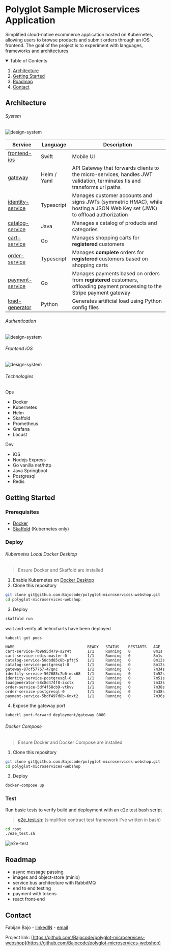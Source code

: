 # Polyglot Sample Microservices Application
Simplified cloud-native ecommerce application hosted on Kubernetes, allowing users to browse products and submit orders through an iOS frontend. The goal of the project is to experiment with languages, frameworks and architectures

<!-- TABLE OF CONTENTS -->
<details open="open">
  <summary>Table of Contents</summary>
  <ol>
    <li><a href="#architecture">Architecture</a></li>
    <li><a href="#getting-started">Getting Started</a></li>
    <li><a href="#roadmap">Roadmap</a></li>
    <li><a href="#contact">Contact</a></li>
  </ol>
</details>

## Architecture
###### System
![design-system](./media/design-system.svg)

| Service                                    | Language    | Description                                                  |
| ------------------------------------------ | ----------- | ------------------------------------------------------------ |
| [frontend-ios](./src/frontend-ios)         | Swift       | Mobile UI                                                    |
| [gateway](./src/gateway)                   | Helm / Yaml | API Gateway that forwards clients to the micro-services, handles JWT validation, terminates tls and transforms url paths |
| [identity-service](./src/identity-service) | Typescript  | Manages customer accounts and signs JWTs (symmetric HMAC), while hosting a JSON Web Key set (JWK) to offload authorization |
| [catalog-service](./src/catalog-service)   | Java        | Manages a catalog of products and categories |
| [cart-service](./src/cart-service)         | Go          | Manages shopping carts for **registered** customers |
| [order-service](./src/order-service)       | Typescript  | Manages **complete** orders for **registered** customers based on shopping carts |
| [payment-service](./src/payment-service)   | Go          | Manages payments based on orders from **registered** customers, offloading payment processing to the Stripe payment gateway |
| [load-generator](./src/load-generator)     | Python      | Generates artificial load using Python config files |

###### Authentication
![design-system](./media/design-auth.svg)

###### Frontend iOS
![design-system](./media/design-ios.svg)

###### Technologies
Ops
* Docker
* Kubernetes
* Helm
* Skaffold
* Prometheus
* Grafana
* Locust

Dev
* iOS
* Nodejs Express
* Go vanilla net/http
* Java Springboot
* Postgresql
* Redis

## Getting Started
### Prerequisites
* [Docker](https://www.docker.com/)
* [Skaffold](https://skaffold.dev/) (Kubernetes only)

### Deploy
###### Kubernetes Local Docker Desktop
> Ensure Docker and Skaffold are installed

1. Enable Kubernetes on [Docker Desktop](https://docs.docker.com/docker-for-mac/#kubernetes)
2. Clone this repository
```sh
git clone git@github.com:Bajocode/polyglot-microservices-webshop.git
cd polyglot-microservices-webshop
```
3. Deploy
```sh
skaffold run
```
wait and verify all helmcharts have been deployed
```
kubectl get pods

NAME                                READY   STATUS    RESTARTS   AGE
cart-service-7b9695d479-s2r4t       1/1     Running   0          8m1s
cart-service-redis-master-0         1/1     Running   0          8m1s
catalog-service-58dbd85c8b-pftj5    1/1     Running   0          8m12s
catalog-service-postgresql-0        1/1     Running   0          8m12s
gateway-87cf57767-47qnc             1/1     Running   0          7m34s
identity-service-567685c7b6-mcx68   1/1     Running   0          7m52s
identity-service-postgresql-0       1/1     Running   0          7m51s
loadgenerator-58c8d474f8-zxctx      1/1     Running   0          7m32s
order-service-5df4f68cb9-vtkvv      1/1     Running   0          7m38s
order-service-postgresql-0          1/1     Running   0          7m38s
payment-service-5bdf497d8b-6nxt2    1/1     Running   0          7m36s
```

4. Expose the gateway port
```sh
kubectl port-forward deployment/gateway 8080
```


###### Docker Compose
> Ensure Docker and Docker Compose are installed

1. Clone this repository
```sh
git clone git@github.com:Bajocode/polyglot-microservices-webshop.git
cd polyglot-microservices-webshop
```
3. Deploy
```sh
docker-compose up
```

### Test
Run basic tests to verify build and deployment with an e2e test bash script
> [e2e_test.sh](./e2e_test.sh): (simplified contract test framework I've written in bash)

```sh
cd root
./e2e_test.sh
```
![e2e-test](./media/e2e-test.png)


## Roadmap
* async message passing
* images and object-store (minio)
* service bus architecture with RabbitMQ
* end to end testing
* payment with tokens
* react front-end

## Contact
Fabijan Bajo - [linkedIN](https://www.linkedin.com/in/fabijanbajo/) - [email](mailto:bajo09gmail.com)

Project link: [https://github.com/Bajocode/polyglot-microservices-webshop](https://github.com/Bajocode/polyglot-microservices-webshop)
